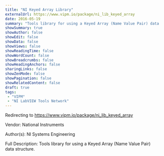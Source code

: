 ```yaml
---
title: "NI Keyed Array Library"
externalUrl: https://www.vipm.io/package/ni_lib_keyed_array
date: 2016-05-19
summary: "Tools library for using a Keyed Array (Name Value Pair) data structure."
showSummary: true
showAuthor: false
showEdit: false
showData: false
showViews: false
showReadingTime: false
showWordCount: false
showBreadcrumbs: false
showHeadingAnchors: false
sharingLinks: false
showZenMode: false
showPagination: false
showRelatedContent: false
draft: true
tags:
 - "VIPM"
 - "NI LabVIEW Tools Network"
---
```


Redirecting to https://www.vipm.io/package/ni_lib_keyed_array

Vendor: National Instruments

Author(s): NI Systems Engineering
 
Full Description:
Tools library for using a Keyed Array (Name Value Pair) data structure.